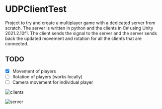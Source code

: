 # UDPClientTest

Project to try and create a multiplayer game with a dedicated server from scratch. The server is written in python and the clients in C# using Unity 2021.2.10f1.
The client sends the signal to the server and the server sends back the updated movement and rotation for all the clients that are connected.

## TODO

- [x] Movement of players
- [ ] Rotation of players (works locally)
- [ ] Camera movement for individual player

![clients](images/clients.png)

![server](images/serverlogs.png)
